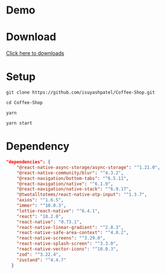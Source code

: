 # Demo


# Download 
[Click here to downloads](https://github.com/isuyashpatel/Coffee-Shop/releases/download/v2.0.0/Coffee.apk)


# Setup

```cli
git clone https://github.com/isuyashpatel/Coffee-Shop.git

cd Coffee-Shop

yarn

yarn start

```

# Dependency

```json
"dependencies": {
    "@react-native-async-storage/async-storage": "^1.21.0",
    "@react-native-community/blur": "^4.3.2",
    "@react-navigation/bottom-tabs": "^6.5.11",
    "@react-navigation/native": "^6.1.9",
    "@react-navigation/native-stack": "^6.9.17",
    "@twotalltotems/react-native-otp-input": "^1.3.7",
    "axios": "^1.6.5",
    "immer": "^10.0.3",
    "lottie-react-native": "^6.4.1",
    "react": "18.2.0",
    "react-native": "0.73.1",
    "react-native-linear-gradient": "^2.8.3",
    "react-native-safe-area-context": "^4.8.2",
    "react-native-screens": "^3.29.0",
    "react-native-splash-screen": "^3.3.0",
    "react-native-vector-icons": "^10.0.3",
    "zod": "^3.22.4",
    "zustand": "^4.4.7"
  }

```



